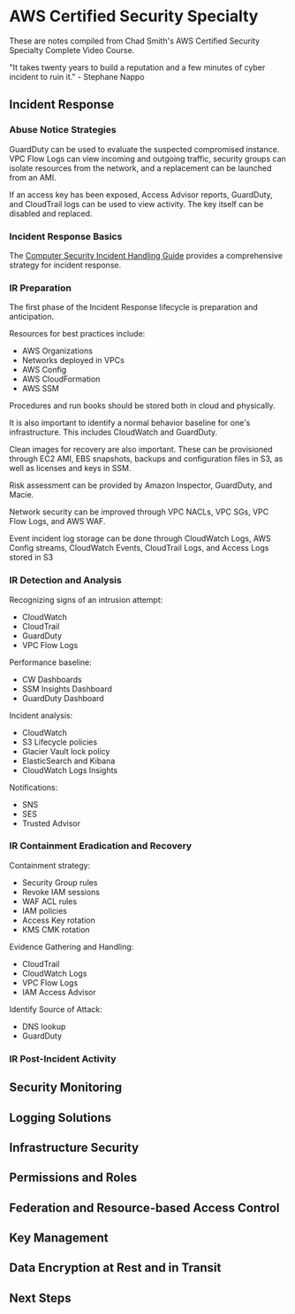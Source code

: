 # AWS Certified Security Specialty

These are notes compiled from Chad Smith's AWS Certified Security Specialty Complete Video Course.

"It takes twenty years to build a reputation and a few minutes of cyber incident to ruin it." - Stephane Nappo

## Incident Response

### Abuse Notice Strategies

GuardDuty can be used to evaluate the suspected compromised instance. VPC Flow Logs can view incoming and outgoing traffic, security groups can isolate resources from the network, and a replacement can be launched from an AMI.

If an access key has been exposed, Access Advisor reports, GuardDuty, and CloudTrail logs can be used to view activity. The key itself can be disabled and replaced.

### Incident Response Basics

The [Computer Security Incident Handling Guide](https://www.nist.gov/publications/computer-security-incident-handling-guide?pub_id=911736) provides a comprehensive strategy for incident response.

### IR Preparation

The first phase of the Incident Response lifecycle is preparation and anticipation.

Resources for best practices include:
* AWS Organizations
* Networks deployed in VPCs
* AWS Config
* AWS CloudFormation
* AWS SSM

Procedures and run books should be stored both in cloud and physically.

It is also important to identify a normal behavior baseline for one's infrastructure. This includes CloudWatch and GuardDuty.

Clean images for recovery are also important. These can be provisioned through EC2 AMI, EBS snapshots, backups and configuration files in S3, as well as licenses and keys in SSM.

Risk assessment can be provided by Amazon Inspector, GuardDuty, and Macie.

Network security can be improved through VPC NACLs, VPC SGs, VPC Flow Logs, and AWS WAF.

Event incident log storage can be done through CloudWatch Logs, AWS Config streams, CloudWatch Events, CloudTrail Logs, and Access Logs stored in S3

### IR Detection and Analysis

Recognizing signs of an intrusion attempt:
* CloudWatch
* CloudTrail
* GuardDuty
* VPC Flow Logs

Performance baseline:
* CW Dashboards
* SSM Insights Dashboard
* GuardDuty Dashboard

Incident analysis:
* CloudWatch
* S3 Lifecycle policies
* Glacier Vault lock policy
* ElasticSearch and Kibana
* CloudWatch Logs Insights

Notifications:
* SNS
* SES
* Trusted Advisor

### IR Containment Eradication and Recovery

Containment strategy:
* Security Group rules
* Revoke IAM sessions
* WAF ACL rules
* IAM policies
* Access Key rotation
* KMS CMK rotation

Evidence Gathering and Handling:
* CloudTrail
* CloudWatch Logs
* VPC Flow Logs
* IAM Access Advisor

Identify Source of Attack:
* DNS lookup
* GuardDuty


### IR Post-Incident Activity

## Security Monitoring

## Logging Solutions

## Infrastructure Security

## Permissions and Roles

## Federation and Resource-based Access Control

## Key Management

## Data Encryption at Rest and in Transit

## Next Steps
